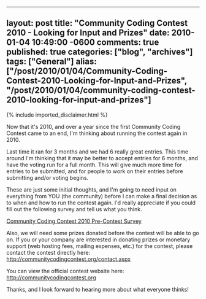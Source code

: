   ---
  layout: post
  title: "Community Coding Contest 2010 - Looking for Input and Prizes"
  date: 2010-01-04 10:49:00 -0600
  comments: true
  published: true
  categories: ["blog", "archives"]
  tags: ["General"]
  alias: ["/post/2010/01/04/Community-Coding-Contest-2010-Looking-for-Input-and-Prizes", "/post/2010/01/04/community-coding-contest-2010-looking-for-input-and-prizes"]
  ---
<!-- more -->
{% include imported_disclaimer.html %}
<p>Now that it's 2010, and over a year since the first Community Coding Contest came to an end, I'm thinking about running the contest again in 2010.</p>
<p>Last time it ran for 3 months and we had 6 really great entries. This time around I'm thinking that it may be better to accept entries for 6 months, and have the voting run for a full month. This will give much more time for entries to be submitted, and for people to work on their entries before submitting and/or voting begins.</p>
<p>These are just some initial thoughts, and I'm going to need input on everything from YOU (the community) before I can make a final decision as to when and how to run the contest again. I'd really appreciate if you could fill out the following survey and tell us what you think.</p>
<p><a rel="nofollow" href="http://surveys.polldaddy.com/s/7D3CD4CE6AD1DCDC/">Community Coding Contest 2010 Pre-Contest Survey</a></p>
<p>Also, we will need some prizes donated before the contest will be able to go on. If you or your company are interested in donating prizes or monetary support (web hosting fees, mailing expenses, etc.) for the contest, please contact the contest directly here: <a rel="nofollow" href="http://communitycodingcontest.org/contact.aspx">http://communitycodingcontest.org/contact.aspx </a></p>
<p>You can view the official contest website here: <a href="http://communitycodingcontest.org">http://communitycodingcontest.org</a></p>
<p>Thanks, and I look forward to hearing more about what everyone thinks!</p>
